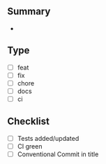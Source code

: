 ## Summary
-

## Type
- [ ] feat
- [ ] fix
- [ ] chore
- [ ] docs
- [ ] ci

## Checklist
- [ ] Tests added/updated
- [ ] CI green
- [ ] Conventional Commit in title